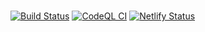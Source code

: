 
# 

[![Build Status](https://app.travis-ci.com/danydodson/danydodson-dev.svg?branch=main)](https://app.travis-ci.com/danydodson/danydodson-dev) [![CodeQL CI](https://github.com/danydodson/danydodson-dev/actions/workflows/codeql.yml/badge.svg?branch=main)](https://github.com/danydodson/danydodson-dev/actions/workflows/codeql.yml) [![Netlify Status](https://api.netlify.com/api/v1/badges/35b3443b-de51-489b-8c5f-3f35773b85bd/deploy-status)](https://danydodson-dev.netlify.app)